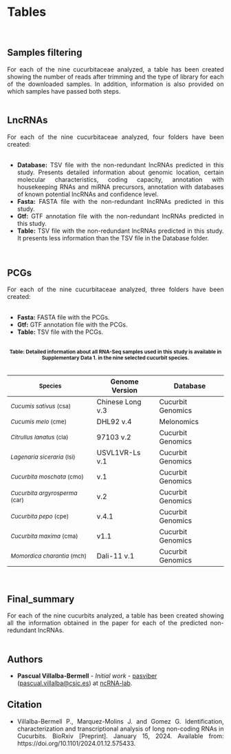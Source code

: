 # Tables

<br />

## Samples filtering

<div align="justify">For each of the nine cucurbitaceae analyzed, a table has been created showing the number of reads after trimming and the type of library for each of the downloaded samples. In addition, information is also provided on which samples have passed both steps.</div><br />

## LncRNAs

<div align="justify">For each of the nine cucurbitaceae analyzed, four folders have been created:</div><br />

 - <div align="justify"><b>Database:</b> TSV file with the non-redundant lncRNAs predicted in this study. Presents detailed information about genomic location, certain molecular characteristics, coding capacity, annotation with housekeeping RNAs and miRNA precursors, annotation with databases of known potential lncRNAs and confidence level.</div>
 - <div align="justify"><b>Fasta:</b> FASTA file with the non-redundant lncRNAs predicted in this study.</div>
 - <div align="justify"><b>Gtf:</b> GTF annotation file with the non-redundant lncRNAs predicted in this study.</div>
 - <div align="justify"><b>Table:</b> TSV file with the non-redundant lncRNAs predicted in this study. It presents less information than the TSV file in the Database folder. </div>

<br />

## PCGs

 <div align="justify">For each of the nine cucurbitaceae analyzed, three folders have been created:</div><br />
  
 - <div align="justify"><b>Fasta:</b> FASTA file with the PCGs.</div>
 - <div align="justify"><b>Gtf:</b> GTF annotation file with the PCGs.</div>
 - <div align="justify"><b>Table:</b> TSV file with the PCGs.</div>

<br />

<div align="center"> <sub><b>Table: Detailed information about all RNA-Seq samples used in this study is available in Supplementary Data 1. in the nine selected cucurbit species.</b></sub> </div>

<br />

| <sub>Species</sub>                        | </sub>Genome Version</sub>    | </sub>Database</sub>           |
|-------------------------------------------|-------------------|--------------------|
| <sub>*Cucumis sativus* (csa)</sub>        | </sub>Chinese Long v.3</sub>  | </sub>Cucurbit Genomics</sub>  |
| <sub>*Cucumis melo* (cme)</sub>           | </sub>DHL92 v.4</sub>         | </sub>Melonomics</sub>         |
| <sub>*Citrullus lanatus* (cla)</sub>      | </sub>97103 v.2</sub>         | </sub>Cucurbit Genomics</sub>  |
| <sub>*Lagenaria siceraria* (lsi)</sub>    | </sub>USVL1VR-Ls v.1</sub>    | </sub>Cucurbit Genomics</sub>  |
| <sub>*Cucurbita moschata* (cmo)</sub>     | </sub>v.1</sub>               | </sub>Cucurbit Genomics</sub>  |
| <sub>*Cucurbita argyrosperma* (car)</sub> | </sub>v.2</sub>               | </sub>Cucurbit Genomics</sub>  |
| <sub>*Cucurbita pepo* (cpe)</sub>         | </sub>v.4.1</sub>             | </sub>Cucurbit Genomics</sub>  |
| <sub>*Cucurbita maxima* (cma)</sub>       | </sub>v1.1</sub>              | </sub>Cucurbit Genomics</sub>  |
| <sub>*Momordica charantia* (mch)</sub>    | </sub>Dali-11 v.1</sub>       | </sub>Cucurbit Genomics</sub>  |

<br />

## Final_summary

<div align="justify">For each of the nine cucurbits analyzed, a table has been created showing all the information obtained in the paper for each of the predicted non-redundant lncRNAs.</div><br />

## Authors

* **Pascual Villalba-Bermell** - *Initial work* - [pasviber](https://github.com/pasviber) (pascual.villalba@csic.es) at [ncRNA-lab](https://github.com/ncRNA-lab).<br />

## Citation

* <div align="justify"> Villalba-Bermell P., Marquez-Molins J. and Gomez G. Identification, characterization and transcriptional analysis of long non-coding RNAs in Cucurbits. BioRxiv [Preprint]. January 15, 2024. Available from: https://doi.org/10.1101/2024.01.12.575433. </div>


